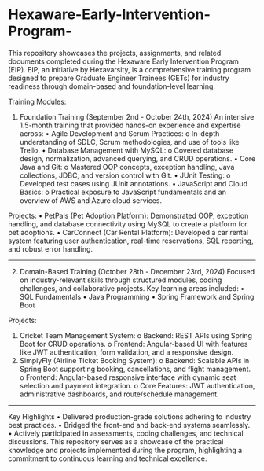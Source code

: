 # Hexaware-Early-Intervention-Program-
This repository showcases the projects, assignments, and related documents completed during the Hexaware Early Intervention Program (EIP). EIP, an initiative by Hexavarsity, is a comprehensive training program designed to prepare Graduate Engineer Trainees (GETs) for industry readiness through domain-based and foundation-level learning.

Training Modules:

1. Foundation Training (September 2nd - October 24th, 2024)
An intensive 1.5-month training that provided hands-on experience and expertise across:
•	Agile Development and Scrum Practices:
o	In-depth understanding of SDLC, Scrum methodologies, and use of tools like Trello.
•	Database Management with MySQL:
o	Covered database design, normalization, advanced querying, and CRUD operations.
•	Core Java and Git:
o	Mastered OOP concepts, exception handling, Java collections, JDBC, and version control with Git.
•	JUnit Testing:
o	Developed test cases using JUnit annotations.
•	JavaScript and Cloud Basics:
o	Practical exposure to JavaScript fundamentals and an overview of AWS and Azure cloud services.

Projects:
•	PetPals (Pet Adoption Platform): Demonstrated OOP, exception handling, and database connectivity using MySQL to create a platform for pet adoptions.
•	CarConnect (Car Rental Platform): Developed a car rental system featuring user authentication, real-time reservations, SQL reporting, and robust error handling.

________________________________________
2. Domain-Based Training (October 28th - December 23rd, 2024)
Focused on industry-relevant skills through structured modules, coding challenges, and collaborative projects. Key learning areas included:
•	SQL Fundamentals
•	Java Programming
•	Spring Framework and Spring Boot

Projects:
1.	Cricket Team Management System:
o	Backend: REST APIs using Spring Boot for CRUD operations.
o	Frontend: Angular-based UI with features like JWT authentication, form validation, and a responsive design.
2.	SimplyFly (Airline Ticket Booking System):
o	Backend: Scalable APIs in Spring Boot supporting booking, cancellations, and flight management.
o	Frontend: Angular-based responsive interface with dynamic seat selection and payment integration.
o	Core Features: JWT authentication, administrative dashboards, and route/schedule management.
________________________________________
Key Highlights
•	Delivered production-grade solutions adhering to industry best practices.
•	Bridged the front-end and back-end systems seamlessly.
•	Actively participated in assessments, coding challenges, and technical discussions.
This repository serves as a showcase of the practical knowledge and projects implemented during the program, highlighting a commitment to continuous learning and technical excellence.

